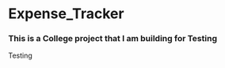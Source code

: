 # Expense_Tracker
<h3>This is a College project that I am building for Testing</h3>
<p>Testing </p>

